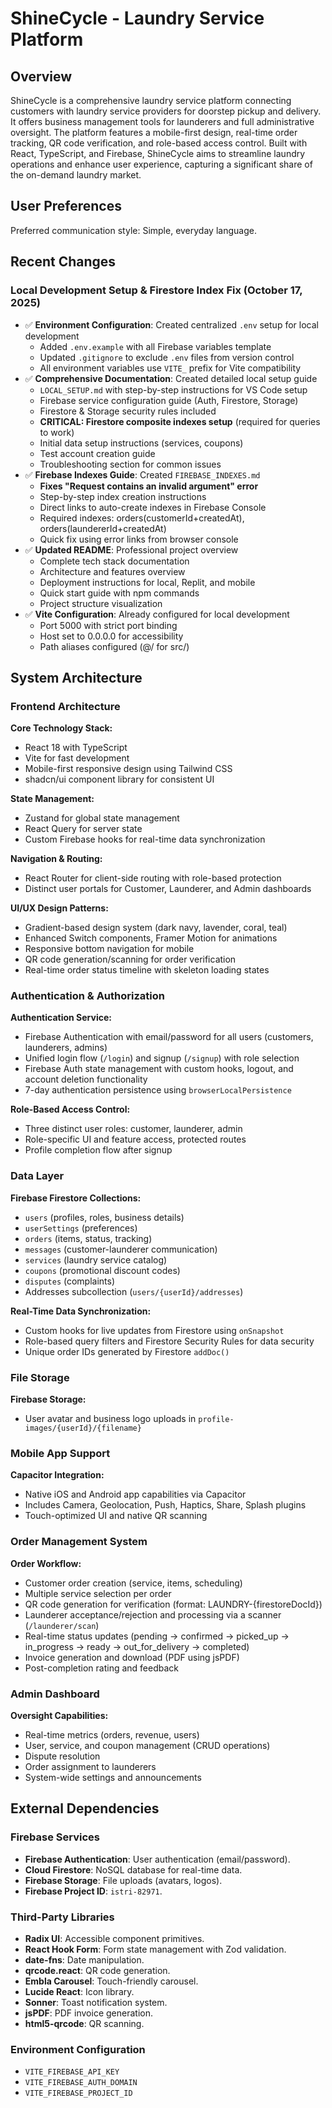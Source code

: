# ShineCycle - Laundry Service Platform

## Overview

ShineCycle is a comprehensive laundry service platform connecting customers with laundry service providers for doorstep pickup and delivery. It offers business management tools for launderers and full administrative oversight. The platform features a mobile-first design, real-time order tracking, QR code verification, and role-based access control. Built with React, TypeScript, and Firebase, ShineCycle aims to streamline laundry operations and enhance user experience, capturing a significant share of the on-demand laundry market.

## User Preferences

Preferred communication style: Simple, everyday language.

## Recent Changes

### Local Development Setup & Firestore Index Fix (October 17, 2025)
- ✅ **Environment Configuration**: Created centralized `.env` setup for local development
  - Added `.env.example` with all Firebase variables template
  - Updated `.gitignore` to exclude `.env` files from version control
  - All environment variables use `VITE_` prefix for Vite compatibility
- ✅ **Comprehensive Documentation**: Created detailed local setup guide
  - `LOCAL_SETUP.md` with step-by-step instructions for VS Code setup
  - Firebase service configuration guide (Auth, Firestore, Storage)
  - Firestore & Storage security rules included
  - **CRITICAL: Firestore composite indexes setup** (required for queries to work)
  - Initial data setup instructions (services, coupons)
  - Test account creation guide
  - Troubleshooting section for common issues
- ✅ **Firebase Indexes Guide**: Created `FIREBASE_INDEXES.md`
  - **Fixes "Request contains an invalid argument" error**
  - Step-by-step index creation instructions
  - Direct links to auto-create indexes in Firebase Console
  - Required indexes: orders(customerId+createdAt), orders(laundererId+createdAt)
  - Quick fix using error links from browser console
- ✅ **Updated README**: Professional project overview
  - Complete tech stack documentation
  - Architecture and features overview
  - Deployment instructions for local, Replit, and mobile
  - Quick start guide with npm commands
  - Project structure visualization
- ✅ **Vite Configuration**: Already configured for local development
  - Port 5000 with strict port binding
  - Host set to 0.0.0.0 for accessibility
  - Path aliases configured (@/ for src/)

## System Architecture

### Frontend Architecture

**Core Technology Stack:**
- React 18 with TypeScript
- Vite for fast development
- Mobile-first responsive design using Tailwind CSS
- shadcn/ui component library for consistent UI

**State Management:**
- Zustand for global state management
- React Query for server state
- Custom Firebase hooks for real-time data synchronization

**Navigation & Routing:**
- React Router for client-side routing with role-based protection
- Distinct user portals for Customer, Launderer, and Admin dashboards

**UI/UX Design Patterns:**
- Gradient-based design system (dark navy, lavender, coral, teal)
- Enhanced Switch components, Framer Motion for animations
- Responsive bottom navigation for mobile
- QR code generation/scanning for order verification
- Real-time order status timeline with skeleton loading states

### Authentication & Authorization

**Authentication Service:**
- Firebase Authentication with email/password for all users (customers, launderers, admins)
- Unified login flow (`/login`) and signup (`/signup`) with role selection
- Firebase Auth state management with custom hooks, logout, and account deletion functionality
- 7-day authentication persistence using `browserLocalPersistence`

**Role-Based Access Control:**
- Three distinct user roles: customer, launderer, admin
- Role-specific UI and feature access, protected routes
- Profile completion flow after signup

### Data Layer

**Firebase Firestore Collections:**
- `users` (profiles, roles, business details)
- `userSettings` (preferences)
- `orders` (items, status, tracking)
- `messages` (customer-launderer communication)
- `services` (laundry service catalog)
- `coupons` (promotional discount codes)
- `disputes` (complaints)
- Addresses subcollection (`users/{userId}/addresses`)

**Real-Time Data Synchronization:**
- Custom hooks for live updates from Firestore using `onSnapshot`
- Role-based query filters and Firestore Security Rules for data security
- Unique order IDs generated by Firestore `addDoc()`

### File Storage

**Firebase Storage:**
- User avatar and business logo uploads in `profile-images/{userId}/{filename}`

### Mobile App Support

**Capacitor Integration:**
- Native iOS and Android app capabilities via Capacitor
- Includes Camera, Geolocation, Push, Haptics, Share, Splash plugins
- Touch-optimized UI and native QR scanning

### Order Management System

**Order Workflow:**
- Customer order creation (service, items, scheduling)
- Multiple service selection per order
- QR code generation for verification (format: LAUNDRY-{firestoreDocId})
- Launderer acceptance/rejection and processing via a scanner (`/launderer/scan`)
- Real-time status updates (pending → confirmed → picked_up → in_progress → ready → out_for_delivery → completed)
- Invoice generation and download (PDF using jsPDF)
- Post-completion rating and feedback

### Admin Dashboard

**Oversight Capabilities:**
- Real-time metrics (orders, revenue, users)
- User, service, and coupon management (CRUD operations)
- Dispute resolution
- Order assignment to launderers
- System-wide settings and announcements

## External Dependencies

### Firebase Services
- **Firebase Authentication**: User authentication (email/password).
- **Cloud Firestore**: NoSQL database for real-time data.
- **Firebase Storage**: File uploads (avatars, logos).
- **Firebase Project ID**: `istri-82971`.

### Third-Party Libraries
- **Radix UI**: Accessible component primitives.
- **React Hook Form**: Form state management with Zod validation.
- **date-fns**: Date manipulation.
- **qrcode.react**: QR code generation.
- **Embla Carousel**: Touch-friendly carousel.
- **Lucide React**: Icon library.
- **Sonner**: Toast notification system.
- **jsPDF**: PDF invoice generation.
- **html5-qrcode**: QR scanning.

### Environment Configuration
- `VITE_FIREBASE_API_KEY`
- `VITE_FIREBASE_AUTH_DOMAIN`
- `VITE_FIREBASE_PROJECT_ID`
